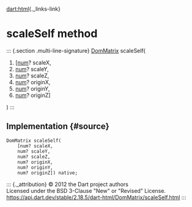[dart:html](../../dart-html/dart-html-library){._links-link}

scaleSelf method
================

::: {.section .multi-line-signature}
[DomMatrix](../dommatrix-class) scaleSelf(

1.  \[[num](../../dart-core/num-class)? scaleX,
2.  [num](../../dart-core/num-class)? scaleY,
3.  [num](../../dart-core/num-class)? scaleZ,
4.  [num](../../dart-core/num-class)? originX,
5.  [num](../../dart-core/num-class)? originY,
6.  [num](../../dart-core/num-class)? originZ\]

)
:::

Implementation {#source}
--------------

``` {.language-dart data-language="dart"}
DomMatrix scaleSelf(
    [num? scaleX,
    num? scaleY,
    num? scaleZ,
    num? originX,
    num? originY,
    num? originZ]) native;
```

::: {._attribution}
© 2012 the Dart project authors\
Licensed under the BSD 3-Clause \"New\" or \"Revised\" License.\
<https://api.dart.dev/stable/2.18.5/dart-html/DomMatrix/scaleSelf.html>
:::
